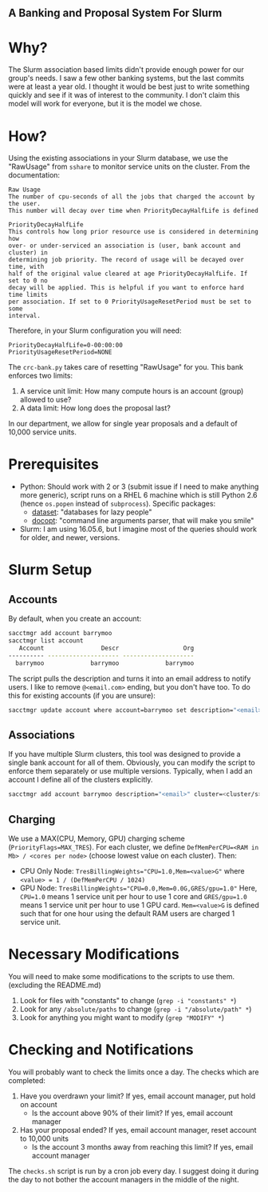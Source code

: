A Banking and Proposal System For Slurm
---

# Why?

The Slurm association based limits didn't provide enough power for our group's
needs.  I saw a few other banking systems, but the last commits were at least a
year old. I thought it would be best just to write something quickly and see if
it was of interest to the community. I don't claim this model will work for
everyone, but it is the model we chose.

# How?

Using the existing associations in your Slurm database, we use the "RawUsage"
from `sshare` to monitor service units on the cluster. From the documentation:

``` text
Raw Usage
The number of cpu-seconds of all the jobs that charged the account by the user.
This number will decay over time when PriorityDecayHalfLife is defined

PriorityDecayHalfLife
This controls how long prior resource use is considered in determining how
over- or under-serviced an association is (user, bank account and cluster) in
determining job priority. The record of usage will be decayed over time, with
half of the original value cleared at age PriorityDecayHalfLife. If set to 0 no
decay will be applied. This is helpful if you want to enforce hard time limits
per association. If set to 0 PriorityUsageResetPeriod must be set to some
interval.
```

Therefore, in your Slurm configuration you will need:

``` text
PriorityDecayHalfLife=0-00:00:00
PriorityUsageResetPeriod=NONE
```

The `crc-bank.py` takes care of resetting "RawUsage" for you. This bank enforces
two limits:

1. A service unit limit: How many compute hours is an account (group) allowed
   to use?
2. A data limit: How long does the proposal last?

In our department, we allow for single year proposals and a default of 10,000 
service units.

# Prerequisites

- Python: Should work with 2 or 3 (submit issue if I need to make anything more
  generic), script runs on a RHEL 6 machine which is still Python 2.6 (hence `os.popen` instead of `subprocess`).
  Specific packages:
    - [dataset](https://dataset.readthedocs.io/en/latest/): "databases for lazy
      people"
    - [docopt](http://docopt.org): "command line arguments parser, that will
      make you smile"
- Slurm: I am using 16.05.6, but I imagine most of the queries should work for
  older, and newer, versions.

# Slurm Setup

## Accounts

By default, when you create an account:

``` bash
sacctmgr add account barrymoo
sacctmgr list account
   Account                Descr                  Org 
---------- -------------------- -------------------- 
  barrymoo             barrymoo             barrymoo
```

The script pulls the description and turns it into an email address to notify
users. I like to remove `@<email.com>` ending, but you don't have too. To do
this for existing accounts (if you are unsure):

``` bash
sacctmgr update account where account=barrymoo set description="<email>"
```

## Associations

If you have multiple Slurm clusters, this tool was designed to provide a single
bank account for all of them. Obviously, you can modify the script to enforce
them separately or use multiple versions. Typically, when I add an account I
define all of the clusters explicitly.

``` bash
sacctmgr add account barrymoo description="<email>" cluster=<cluster/s>
```

## Charging

We use a MAX(CPU, Memory, GPU) charging scheme (`PriorityFlags=MAX_TRES`). For each
cluster, we define `DefMemPerCPU=<RAM in Mb> / <cores per node>` (choose lowest
value on each cluster). Then:
- CPU Only Node: `TresBillingWeights="CPU=1.0,Mem=<value>G"` where `<value> = 1
  / (DefMemPerCPU / 1024)`
- GPU Node: `TresBillingWeights="CPU=0.0,Mem=0.0G,GRES/gpu=1.0"`
Here, `CPU=1.0` means 1 service unit per hour to use 1 core and `GRES/gpu=1.0`
means 1 service unit per hour to use 1 GPU card. `Mem=<value>G` is defined such
that for one hour using the default RAM users are charged 1 service unit.


# Necessary Modifications

You will need to make some modifications to the scripts to use them. (excluding
the README.md)

1. Look for files with "constants" to change (`grep -i "constants" *`)
2. Look for any `/absolute/paths` to change (`grep -i "/absolute/path" *`)
3. Look for anything you might want to modify (`grep "MODIFY" *`)

# Checking and Notifications

You will probably want to check the limits once a day. The checks which are completed:

1. Have you overdrawn your limit? If yes, email account manager, put hold on
   account
    - Is the account above 90% of their limit? If yes, email account manager
2. Has your proposal ended? If yes, email account manager, reset account to
   10,000 units 
    - Is the account 3 months away from reaching this limit? If yes, email
      account manager

The `checks.sh` script is run by a cron job every day. I suggest doing it 
during the day to not bother the account managers in the middle of the night.
